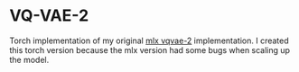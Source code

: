 # VQ-VAE-2

Torch implementation of my original [mlx vqvae-2](https://github.com/deboradum/mlx-vqvae2) implementation. I created this torch version because the mlx version had some bugs when scaling up the model. 
